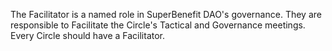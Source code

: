 The Facilitator is a named role in SuperBenefit DAO's governance. They are responsible to Facilitate the Circle's Tactical and Governance meetings. Every Circle should have a Facilitator.